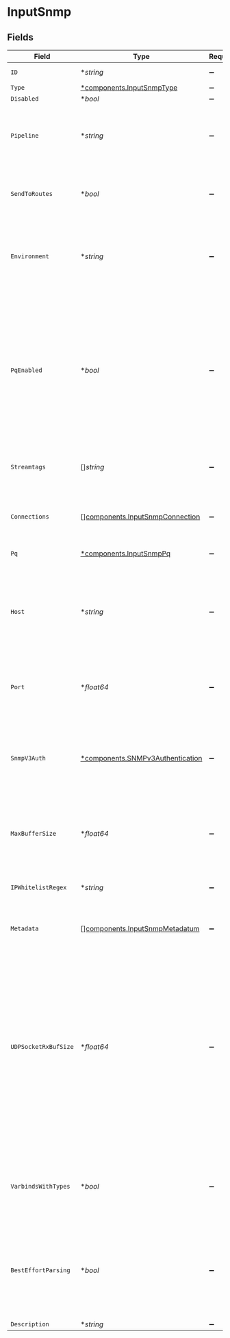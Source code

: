 # InputSnmp


## Fields

| Field                                                                                                                                                                                                                                                                              | Type                                                                                                                                                                                                                                                                               | Required                                                                                                                                                                                                                                                                           | Description                                                                                                                                                                                                                                                                        |
| ---------------------------------------------------------------------------------------------------------------------------------------------------------------------------------------------------------------------------------------------------------------------------------- | ---------------------------------------------------------------------------------------------------------------------------------------------------------------------------------------------------------------------------------------------------------------------------------- | ---------------------------------------------------------------------------------------------------------------------------------------------------------------------------------------------------------------------------------------------------------------------------------- | ---------------------------------------------------------------------------------------------------------------------------------------------------------------------------------------------------------------------------------------------------------------------------------- |
| `ID`                                                                                                                                                                                                                                                                               | **string*                                                                                                                                                                                                                                                                          | :heavy_minus_sign:                                                                                                                                                                                                                                                                 | Unique ID for this input                                                                                                                                                                                                                                                           |
| `Type`                                                                                                                                                                                                                                                                             | [*components.InputSnmpType](../../models/components/inputsnmptype.md)                                                                                                                                                                                                              | :heavy_minus_sign:                                                                                                                                                                                                                                                                 | N/A                                                                                                                                                                                                                                                                                |
| `Disabled`                                                                                                                                                                                                                                                                         | **bool*                                                                                                                                                                                                                                                                            | :heavy_minus_sign:                                                                                                                                                                                                                                                                 | N/A                                                                                                                                                                                                                                                                                |
| `Pipeline`                                                                                                                                                                                                                                                                         | **string*                                                                                                                                                                                                                                                                          | :heavy_minus_sign:                                                                                                                                                                                                                                                                 | Pipeline to process data from this Source before sending it through the Routes                                                                                                                                                                                                     |
| `SendToRoutes`                                                                                                                                                                                                                                                                     | **bool*                                                                                                                                                                                                                                                                            | :heavy_minus_sign:                                                                                                                                                                                                                                                                 | Select whether to send data to Routes, or directly to Destinations.                                                                                                                                                                                                                |
| `Environment`                                                                                                                                                                                                                                                                      | **string*                                                                                                                                                                                                                                                                          | :heavy_minus_sign:                                                                                                                                                                                                                                                                 | Optionally, enable this config only on a specified Git branch. If empty, will be enabled everywhere.                                                                                                                                                                               |
| `PqEnabled`                                                                                                                                                                                                                                                                        | **bool*                                                                                                                                                                                                                                                                            | :heavy_minus_sign:                                                                                                                                                                                                                                                                 | Use a disk queue to minimize data loss when connected services block. See [Cribl Docs](https://docs.cribl.io/stream/persistent-queues) for PQ defaults (Cribl-managed Cloud Workers) and configuration options (on-prem and hybrid Workers).                                       |
| `Streamtags`                                                                                                                                                                                                                                                                       | []*string*                                                                                                                                                                                                                                                                         | :heavy_minus_sign:                                                                                                                                                                                                                                                                 | Tags for filtering and grouping in @{product}                                                                                                                                                                                                                                      |
| `Connections`                                                                                                                                                                                                                                                                      | [][components.InputSnmpConnection](../../models/components/inputsnmpconnection.md)                                                                                                                                                                                                 | :heavy_minus_sign:                                                                                                                                                                                                                                                                 | Direct connections to Destinations, and optionally via a Pipeline or a Pack                                                                                                                                                                                                        |
| `Pq`                                                                                                                                                                                                                                                                               | [*components.InputSnmpPq](../../models/components/inputsnmppq.md)                                                                                                                                                                                                                  | :heavy_minus_sign:                                                                                                                                                                                                                                                                 | N/A                                                                                                                                                                                                                                                                                |
| `Host`                                                                                                                                                                                                                                                                             | **string*                                                                                                                                                                                                                                                                          | :heavy_minus_sign:                                                                                                                                                                                                                                                                 | Address to bind on. For IPv4 (all addresses), use the default '0.0.0.0'. For IPv6, enter '::' (all addresses) or specify an IP address.                                                                                                                                            |
| `Port`                                                                                                                                                                                                                                                                             | **float64*                                                                                                                                                                                                                                                                         | :heavy_minus_sign:                                                                                                                                                                                                                                                                 | UDP port to receive SNMP traps on. Defaults to 162.                                                                                                                                                                                                                                |
| `SnmpV3Auth`                                                                                                                                                                                                                                                                       | [*components.SNMPv3Authentication](../../models/components/snmpv3authentication.md)                                                                                                                                                                                                | :heavy_minus_sign:                                                                                                                                                                                                                                                                 | Authentication parameters for SNMPv3 trap. Set the log level to debug if you are experiencing authentication or decryption issues.                                                                                                                                                 |
| `MaxBufferSize`                                                                                                                                                                                                                                                                    | **float64*                                                                                                                                                                                                                                                                         | :heavy_minus_sign:                                                                                                                                                                                                                                                                 | Maximum number of events to buffer when downstream is blocking.                                                                                                                                                                                                                    |
| `IPWhitelistRegex`                                                                                                                                                                                                                                                                 | **string*                                                                                                                                                                                                                                                                          | :heavy_minus_sign:                                                                                                                                                                                                                                                                 | Regex matching IP addresses that are allowed to send data                                                                                                                                                                                                                          |
| `Metadata`                                                                                                                                                                                                                                                                         | [][components.InputSnmpMetadatum](../../models/components/inputsnmpmetadatum.md)                                                                                                                                                                                                   | :heavy_minus_sign:                                                                                                                                                                                                                                                                 | Fields to add to events from this input                                                                                                                                                                                                                                            |
| `UDPSocketRxBufSize`                                                                                                                                                                                                                                                               | **float64*                                                                                                                                                                                                                                                                         | :heavy_minus_sign:                                                                                                                                                                                                                                                                 | Optionally, set the SO_RCVBUF socket option for the UDP socket. This value tells the operating system how many bytes can be buffered in the kernel before events are dropped. Leave blank to use the OS default. Caution: Increasing this value will affect OS memory utilization. |
| `VarbindsWithTypes`                                                                                                                                                                                                                                                                | **bool*                                                                                                                                                                                                                                                                            | :heavy_minus_sign:                                                                                                                                                                                                                                                                 | If enabled, parses varbinds as an array of objects that include OID, value, and type                                                                                                                                                                                               |
| `BestEffortParsing`                                                                                                                                                                                                                                                                | **bool*                                                                                                                                                                                                                                                                            | :heavy_minus_sign:                                                                                                                                                                                                                                                                 | If enabled, the parser will attempt to parse varbind octet strings as UTF-8, first, otherwise will fallback to other methods                                                                                                                                                       |
| `Description`                                                                                                                                                                                                                                                                      | **string*                                                                                                                                                                                                                                                                          | :heavy_minus_sign:                                                                                                                                                                                                                                                                 | N/A                                                                                                                                                                                                                                                                                |